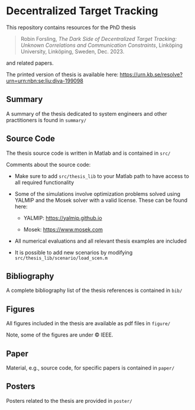 # Decentralized Target Tracking

This repository contains resources for the PhD thesis 

> Robin Forsling, *The Dark Side of Decentralized Target Tracking: Unknown Correlations and Communication Constraints*, Linköping University, Linköping, Sweden, Dec. 2023.

and related papers.

The printed version of thesis is available here: https://urn.kb.se/resolve?urn=urn:nbn:se:liu:diva-199098

## Summary

A summary of the thesis dedicated to system engineers and other practitioners is found in `summary/`

## Source Code

The thesis source code is written in Matlab and is contained in `src/`

Comments about the source code:

* Make sure to add `src/thesis_lib` to your Matlab path to have access to all required functionality

* Some of the simulations involve optimization problems solved using YALMIP and the Mosek solver with a valid license. These can be found here:
  
  * YALMIP: https://yalmip.github.io
  
  * Mosek: https://www.mosek.com

* All numerical evaluations and all relevant thesis examples are included

* It is possible to add new scenarios by modifying `src/thesis_lib/scenario/load_scen.m` 

## Bibliography

A complete bibliography list of the thesis references is contained in `bib/` 

## Figures

All figures included in the thesis are available as pdf files in `figure/` 

Note, some of the figures are under &copy; IEEE.

## Paper

Material, e.g., source code, for specific papers is contained in `paper/`

## Posters

Posters related to the thesis are provided in `poster/` 
